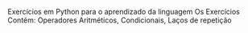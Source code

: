 Exercícios em Python para o aprendizado da linguagem
Os Exercícios Contém: Operadores Aritméticos, Condicionais, Laços de repetição

